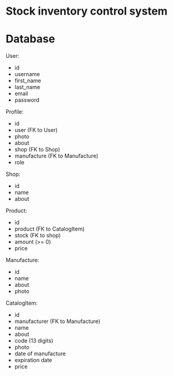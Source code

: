 # Stock inventory control system


# Database
User:
- id
- username
- first_name
- last_name
- email
- password

Profile:
- id
- user (FK to User)
- photo
- about
- shop (FK to Shop)
- manufacture (FK to Manufacture)
- role

Shop:
- id
- name
- about

Product:
- id
- product (FK to CatalogItem)
- stock (FK to shop)
- amount (>= 0)
- price

Manufacture:
- id
- name
- about
- photo

CatalogItem:
- id
- manufacturer (FK to Manufacture)
- name
- about
- code (13 digits)
- photo
- date of manufacture
- expiration date
- price


